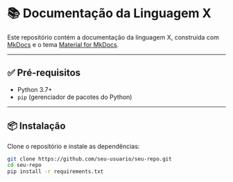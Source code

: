 # 📚 Documentação da Linguagem X

Este repositório contém a documentação da linguagem X, construída com [MkDocs](https://www.mkdocs.org/) e o tema [Material for MkDocs](https://squidfunk.github.io/mkdocs-material/).

---

## ✅ Pré-requisitos

- Python 3.7+
- `pip` (gerenciador de pacotes do Python)

---

## 📦 Instalação

Clone o repositório e instale as dependências:

```bash
git clone https://github.com/seu-usuario/seu-repo.git
cd seu-repo
pip install -r requirements.txt
